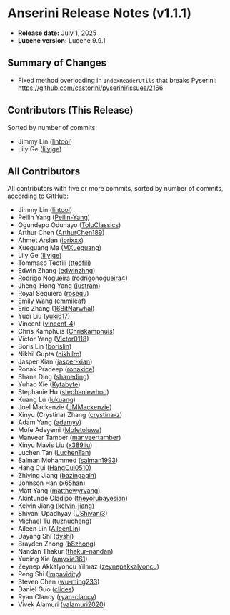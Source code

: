 # Anserini Release Notes (v1.1.1)

+ **Release date:** July 1, 2025
+ **Lucene version:** Lucene 9.9.1

## Summary of Changes

+ Fixed method overloading in `IndexReaderUtils` that breaks Pyserini: https://github.com/castorini/pyserini/issues/2166

## Contributors (This Release)

Sorted by number of commits:

+ Jimmy Lin ([lintool](https://github.com/lintool))
+ Lily Ge ([lilyjge](https://github.com/lilyjge))

## All Contributors

All contributors with five or more commits, sorted by number of commits, [according to GitHub](https://github.com/castorini/Anserini/graphs/contributors):

+ Jimmy Lin ([lintool](https://github.com/lintool))
+ Peilin Yang ([Peilin-Yang](https://github.com/Peilin-Yang))
+ Ogundepo Odunayo ([ToluClassics](https://github.com/ToluClassics))
+ Arthur Chen ([ArthurChen189](https://github.com/ArthurChen189))
+ Ahmet Arslan ([iorixxx](https://github.com/iorixxx))
+ Xueguang Ma ([MXueguang](https://github.com/MXueguang))
+ Lily Ge ([lilyjge](https://github.com/lilyjge))
+ Tommaso Teofili ([tteofili](https://github.com/tteofili))
+ Edwin Zhang ([edwinzhng](https://github.com/edwinzhng))
+ Rodrigo Nogueira ([rodrigonogueira4](https://github.com/rodrigonogueira4))
+ Jheng-Hong Yang ([justram](https://github.com/justram))
+ Royal Sequiera ([rosequ](https://github.com/rosequ))
+ Emily Wang ([emmileaf](https://github.com/emmileaf))
+ Eric Zhang ([16BitNarwhal](https://github.com/16BitNarwhal))
+ Yuqi Liu ([yuki617](https://github.com/yuki617))
+ Vincent ([vincent-4](https://github.com/vincent-4))
+ Chris Kamphuis ([Chriskamphuis](https://github.com/Chriskamphuis))
+ Victor Yang ([Victor0118](https://github.com/Victor0118))
+ Boris Lin ([borislin](https://github.com/borislin))
+ Nikhil Gupta ([nikhilro](https://github.com/nikhilro))
+ Jasper Xian ([jasper-xian](https://github.com/jasper-xian))
+ Ronak Pradeep ([ronakice](https://github.com/ronakice))
+ Shane Ding ([shaneding](https://github.com/shaneding))
+ Yuhao Xie ([Kytabyte](https://github.com/Kytabyte))
+ Stephanie Hu ([stephaniewhoo](https://github.com/stephaniewhoo))
+ Kuang Lu ([lukuang](https://github.com/lukuang))
+ Joel Mackenzie ([JMMackenzie](https://github.com/JMMackenzie))
+ Xinyu (Crystina) Zhang ([crystina-z](https://github.com/crystina-z))
+ Adam Yang ([adamyy](https://github.com/adamyy))
+ Mofe Adeyemi ([Mofetoluwa](https://github.com/Mofetoluwa))
+ Manveer Tamber ([manveertamber](https://github.com/manveertamber))
+ Xinyu Mavis Liu ([x389liu](https://github.com/x389liu))
+ Luchen Tan ([LuchenTan](https://github.com/LuchenTan))
+ Salman Mohammed ([salman1993](https://github.com/salman1993))
+ Hang Cui ([HangCui0510](https://github.com/HangCui0510))
+ Zhiying Jiang ([bazingagin](https://github.com/bazingagin))
+ Johnson Han ([x65han](https://github.com/x65han))
+ Matt Yang ([matthewyryang](https://github.com/matthewyryang))
+ Akintunde Oladipo ([theyorubayesian](https://github.com/theyorubayesian))
+ Kelvin Jiang ([kelvin-jiang](https://github.com/kelvin-jiang))
+ Shivani Upadhyay ([UShivani3](https://github.com/UShivani3))
+ Michael Tu ([tuzhucheng](https://github.com/tuzhucheng))
+ Aileen Lin ([AileenLin](https://github.com/AileenLin))
+ Dayang Shi ([dyshi](https://github.com/dyshi))
+ Brayden Zhong ([b8zhong](https://github.com/b8zhong))
+ Nandan Thakur ([thakur-nandan](https://github.com/thakur-nandan))
+ Yuqing Xie ([amyxie361](https://github.com/amyxie361))
+ Zeynep Akkalyoncu Yilmaz ([zeynepakkalyoncu](https://github.com/zeynepakkalyoncu))
+ Peng Shi ([Impavidity](https://github.com/Impavidity))
+ Steven Chen ([wu-ming233](https://github.com/wu-ming233))
+ Daniel Guo ([clides](https://github.com/clides))
+ Ryan Clancy ([ryan-clancy](https://github.com/ryan-clancy))
+ Vivek Alamuri ([valamuri2020](https://github.com/valamuri2020))
